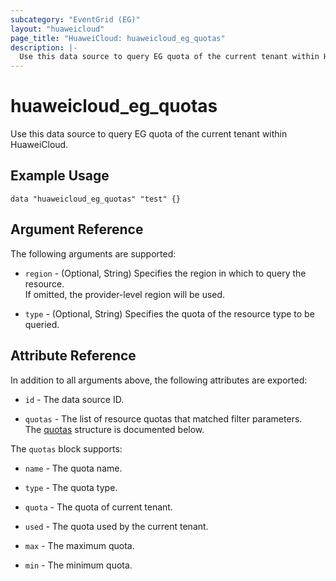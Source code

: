 ```yaml
---
subcategory: "EventGrid (EG)"
layout: "huaweicloud"
page_title: "HuaweiCloud: huaweicloud_eg_quotas"
description: |-
  Use this data source to query EG quota of the current tenant within HuaweiCloud.
---
```


# huaweicloud_eg_quotas

Use this data source to query EG quota of the current tenant within HuaweiCloud.

## Example Usage

```hcl
data "huaweicloud_eg_quotas" "test" {}
```

## Argument Reference

The following arguments are supported:

* `region` - (Optional, String) Specifies the region in which to query the resource.  
  If omitted, the provider-level region will be used.

* `type` - (Optional, String) Specifies the quota of the resource type to be queried.

## Attribute Reference

In addition to all arguments above, the following attributes are exported:

* `id` - The data source ID.

* `quotas` - The list of resource quotas that matched filter parameters.  
  The [quotas](#eg_quotas_attr) structure is documented below.

<a name="eg_quotas_attr"></a>
The `quotas` block supports:

* `name` - The quota name.

* `type` - The quota type.

* `quota` - The quota of current tenant.

* `used` - The quota used by the current tenant.

* `max` - The maximum quota.

* `min` - The minimum quota.
